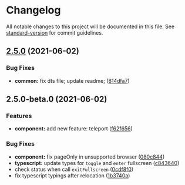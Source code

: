 # Changelog

All notable changes to this project will be documented in this file. See [standard-version](https://github.com/conventional-changelog/standard-version) for commit guidelines.

## [2.5.0](https://github.com/mirari/vue-fullscreen/compare/v2.5.0-beta.0...v2.5.0) (2021-06-02)


### Bug Fixes

* **common:** fix dts file; update readme; ([814dfa7](https://github.com/mirari/vue-fullscreen/commit/814dfa702152abad9c920ab634aaca493ec9fa4d))

## 2.5.0-beta.0 (2021-06-02)


### Features

* **component:** add new feature: teleport ([f62f656](https://github.com/mirari/vue-fullscreen/commit/f62f6568b83f992c923ab5f0726d6215f41e6b6f))


### Bug Fixes

* **component:** fix pageOnly in unsupported browser ([080c844](https://github.com/mirari/vue-fullscreen/commit/080c844570c0e020166c5b3081e8f0d74d2407bd))
* **typescript:** update types for `toggle` and `enter` fullscreen ([c843640](https://github.com/mirari/vue-fullscreen/commit/c8436406b61679465ca4a10bb896354680039fab))
* check status when call `exitFullscreen` ([0cdf8f0](https://github.com/mirari/vue-fullscreen/commit/0cdf8f024bf6623863e2e8bc8cb6d8d94087fcf2))
* fix typescript typings after relocation ([1b3740a](https://github.com/mirari/vue-fullscreen/commit/1b3740a3ff72fcc035c8d5dd1d99dc701a75e16c))
